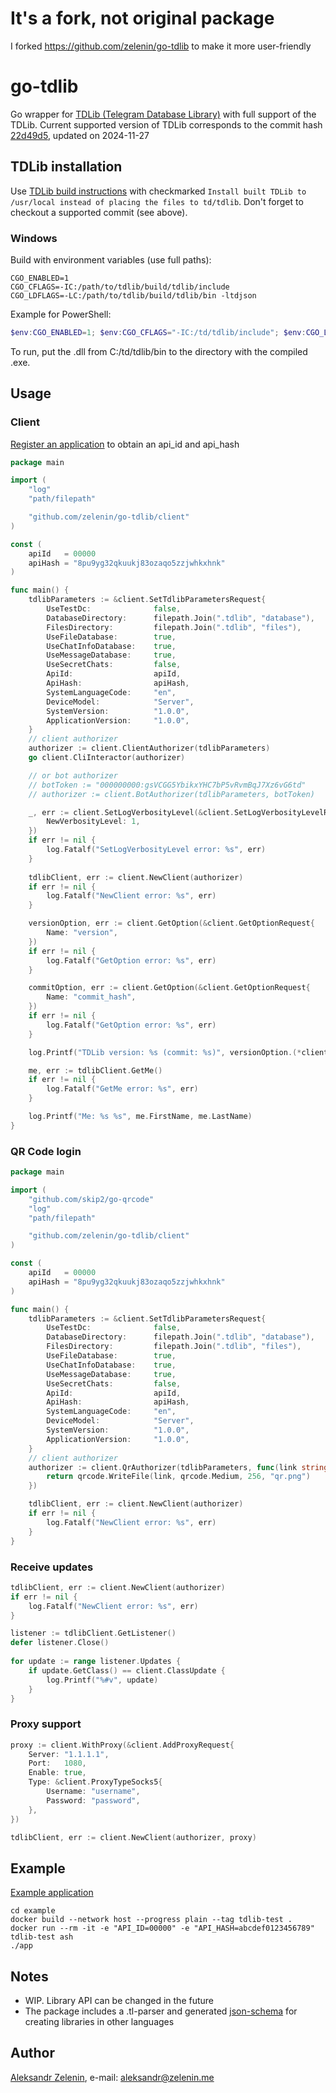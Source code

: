 # It's a fork, not original package

I forked https://github.com/zelenin/go-tdlib to make it more user-friendly

# go-tdlib

Go wrapper for [TDLib (Telegram Database Library)](https://github.com/tdlib/td) with full support of the TDLib.
Current supported version of TDLib corresponds to the commit hash [22d49d5](https://github.com/tdlib/td/commit/22d49d5b87a4d5fc60a194dab02dd1d71529687f), updated on 2024-11-27

## TDLib installation

Use [TDLib build instructions](https://tdlib.github.io/td/build.html) with checkmarked `Install built TDLib to /usr/local instead of placing the files to td/tdlib`. Don't forget to checkout a supported commit (see above).


### Windows

Build with environment variables (use full paths):

```
CGO_ENABLED=1
CGO_CFLAGS=-IC:/path/to/tdlib/build/tdlib/include
CGO_LDFLAGS=-LC:/path/to/tdlib/build/tdlib/bin -ltdjson
```

Example for PowerShell:

```powershell
$env:CGO_ENABLED=1; $env:CGO_CFLAGS="-IC:/td/tdlib/include"; $env:CGO_LDFLAGS="-LC:/td/tdlib/bin -ltdjson"; go build -trimpath -ldflags="-s -w" -o demo.exe .\cmd\demo.go
```
To run, put the .dll from C:/td/tdlib/bin to the directory with the compiled .exe.

## Usage

### Client

[Register an application](https://my.telegram.org/apps) to obtain an api_id and api_hash 

```go
package main

import (
    "log"
    "path/filepath"

    "github.com/zelenin/go-tdlib/client"
)

const (
	apiId   = 00000
	apiHash = "8pu9yg32qkuukj83ozaqo5zzjwhkxhnk"
)

func main() {
	tdlibParameters := &client.SetTdlibParametersRequest{
		UseTestDc:              false,
		DatabaseDirectory:      filepath.Join(".tdlib", "database"),
		FilesDirectory:         filepath.Join(".tdlib", "files"),
		UseFileDatabase:        true,
		UseChatInfoDatabase:    true,
		UseMessageDatabase:     true,
		UseSecretChats:         false,
		ApiId:                  apiId,
		ApiHash:                apiHash,
		SystemLanguageCode:     "en",
		DeviceModel:            "Server",
		SystemVersion:          "1.0.0",
		ApplicationVersion:     "1.0.0",
	}
    // client authorizer
    authorizer := client.ClientAuthorizer(tdlibParameters)
    go client.CliInteractor(authorizer)

    // or bot authorizer
    // botToken := "000000000:gsVCGG5YbikxYHC7bP5vRvmBqJ7Xz6vG6td"
    // authorizer := client.BotAuthorizer(tdlibParameters, botToken)

	_, err := client.SetLogVerbosityLevel(&client.SetLogVerbosityLevelRequest{
		NewVerbosityLevel: 1,
	})
	if err != nil {
		log.Fatalf("SetLogVerbosityLevel error: %s", err)
	}
	
    tdlibClient, err := client.NewClient(authorizer)
    if err != nil {
        log.Fatalf("NewClient error: %s", err)
    }

	versionOption, err := client.GetOption(&client.GetOptionRequest{
		Name: "version",
	})
	if err != nil {
		log.Fatalf("GetOption error: %s", err)
	}

	commitOption, err := client.GetOption(&client.GetOptionRequest{
		Name: "commit_hash",
	})
	if err != nil {
		log.Fatalf("GetOption error: %s", err)
	}

	log.Printf("TDLib version: %s (commit: %s)", versionOption.(*client.OptionValueString).Value, commitOption.(*client.OptionValueString).Value)

    me, err := tdlibClient.GetMe()
    if err != nil {
        log.Fatalf("GetMe error: %s", err)
    }

    log.Printf("Me: %s %s", me.FirstName, me.LastName)
}

```

### QR Code login

```go
package main

import (
	"github.com/skip2/go-qrcode"
	"log"
	"path/filepath"

	"github.com/zelenin/go-tdlib/client"
)

const (
	apiId   = 00000
	apiHash = "8pu9yg32qkuukj83ozaqo5zzjwhkxhnk"
)

func main() {
	tdlibParameters := &client.SetTdlibParametersRequest{
		UseTestDc:              false,
		DatabaseDirectory:      filepath.Join(".tdlib", "database"),
		FilesDirectory:         filepath.Join(".tdlib", "files"),
		UseFileDatabase:        true,
		UseChatInfoDatabase:    true,
		UseMessageDatabase:     true,
		UseSecretChats:         false,
		ApiId:                  apiId,
		ApiHash:                apiHash,
		SystemLanguageCode:     "en",
		DeviceModel:            "Server",
		SystemVersion:          "1.0.0",
		ApplicationVersion:     "1.0.0",
	}
	// client authorizer
	authorizer := client.QrAuthorizer(tdlibParameters, func(link string) error {
		return qrcode.WriteFile(link, qrcode.Medium, 256, "qr.png")
	})

	tdlibClient, err := client.NewClient(authorizer)
	if err != nil {
		log.Fatalf("NewClient error: %s", err)
	}
}

````

### Receive updates

```go
tdlibClient, err := client.NewClient(authorizer)
if err != nil {
    log.Fatalf("NewClient error: %s", err)
}

listener := tdlibClient.GetListener()
defer listener.Close()
 
for update := range listener.Updates {
    if update.GetClass() == client.ClassUpdate {
        log.Printf("%#v", update)
    }
}
```

### Proxy support

```go
proxy := client.WithProxy(&client.AddProxyRequest{
    Server: "1.1.1.1",
    Port:   1080,
    Enable: true,
    Type: &client.ProxyTypeSocks5{
        Username: "username",
        Password: "password",
    },
})

tdlibClient, err := client.NewClient(authorizer, proxy)

```

## Example

[Example application](https://github.com/zelenin/go-tdlib/tree/master/example)

```
cd example
docker build --network host --progress plain --tag tdlib-test .
docker run --rm -it -e "API_ID=00000" -e "API_HASH=abcdef0123456789" tdlib-test ash
./app
```

## Notes

* WIP. Library API can be changed in the future
* The package includes a .tl-parser and generated [json-schema](https://github.com/zelenin/go-tdlib/tree/master/data) for creating libraries in other languages

## Author

[Aleksandr Zelenin](https://github.com/zelenin/), e-mail: [aleksandr@zelenin.me](mailto:aleksandr@zelenin.me)
